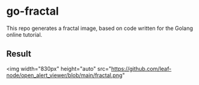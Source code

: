 # go-fractal

This repo generates a fractal image, based on code written for the Golang
online tutorial.

## Result

<img width="830px" height="auto" src="https://github.com/leaf-node/open_alert_viewer/blob/main/fractal.png"
